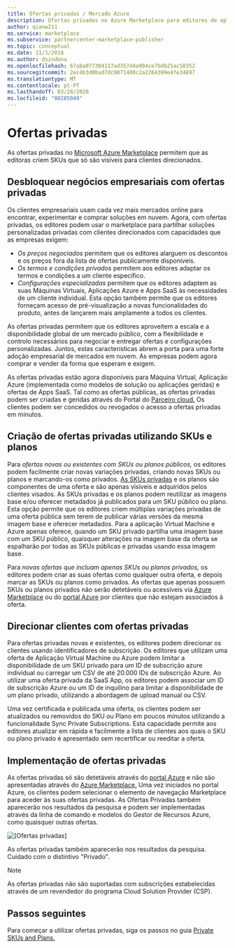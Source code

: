 ```yaml
---
title: Ofertas privadas / Mercado Azure
description: Ofertas privadas no Azure Marketplace para editores de aplicações e serviços.
author: qianw211
ms.service: marketplace
ms.subservice: partnercenter-marketplace-publisher
ms.topic: conceptual
ms.date: 11/1/2018
ms.author: dsindona
ms.openlocfilehash: 67aba077304117ad357d4e004ce7bdb25ac58352
ms.sourcegitcommit: 2ec4b3d0bad7dc0071400c2a2264399e4fe34897
ms.translationtype: MT
ms.contentlocale: pt-PT
ms.lasthandoff: 03/28/2020
ms.locfileid: "80285049"
---
```

# <a name="private-offers"></a>Ofertas privadas

As ofertas privadas no [Microsoft Azure Marketplace](https://azuremarketplace.microsoft.com/) permitem que as editoras criem SKUs que só são visíveis para clientes direcionados.

## <a name="unlock-enterprise-deals-with-private-offers"></a>Desbloquear negócios empresariais com ofertas privadas

Os clientes empresariais usam cada vez mais mercados online para encontrar, experimentar e comprar soluções em nuvem. Agora, com ofertas privadas, os editores podem usar o marketplace para partilhar soluções personalizadas privadas com clientes direcionados com capacidades que as empresas exigem:

- *Os preços negociados* permitem que os editores alarguem os descontos e os preços fora da lista de ofertas publicamente disponíveis.
- *Os termos e condições privados* permitem aos editores adaptar os termos e condições a um cliente específico.
- *Configurações especializadas* permitem que os editores adaptem as suas Máquinas Virtuais, Aplicações Azure e Apps SaaS às necessidades de um cliente individual. Esta opção também permite que os editores forneçam acesso de pré-visualização a novas funcionalidades do produto, antes de lançarem mais amplamente a todos os clientes.

As ofertas privadas permitem que os editores aproveitem a escala e a disponibilidade global de um mercado público, com a flexibilidade e controlo necessários para negociar e entregar ofertas e configurações personalizadas. Juntos, estas características abrem a porta para uma forte adoção empresarial de mercados em nuvem.  As empresas podem agora comprar e vender da forma que esperam e exigem.

As ofertas privadas estão agora disponíveis para Máquina Virtual, Aplicação Azure (implementada como modelos de solução ou aplicações geridas) e ofertas de Apps SaaS. Tal como as ofertas públicas, as ofertas privadas podem ser criadas e geridas através do Portal do [Parceiro cloud.](./cloud-partner-portal-orig/cloud-partner-portal-azure-private-skus.md)  Os clientes podem ser concedidos ou revogados o acesso a ofertas privadas em minutos.

## <a name="creating-private-offers-using-skus-and-plans"></a>Criação de ofertas privadas utilizando SKUs e planos

Para *ofertas novas ou existentes com SKUs ou planos públicos,* os editores podem facilmente criar novas variações privadas, criando novas SKUs ou planos e marcando-os como privados.  [As SKUs privadas](./cloud-partner-portal-orig/cloud-partner-portal-azure-private-skus.md) e os planos são componentes de uma oferta e são apenas visíveis e adquiridos pelos clientes visados. As SKUs privadas e os planos podem reutilizar as imagens base e/ou oferecer metadados já publicados para um SKU público ou plano. Esta opção permite que os editores criem múltiplas variações privadas de uma oferta pública sem terem de publicar várias versões da mesma imagem base e oferecer metadados. Para a aplicação Virtual Machine e Azure apenas oferece, quando um SKU privado partilha uma imagem base com um SKU público, quaisquer alterações na imagem base da oferta se espalharão por todas as SKUs públicas e privadas usando essa imagem base.

Para *novas ofertas que incluam apenas SKUs ou planos privados,* os editores podem criar as suas ofertas como qualquer outra oferta, e depois marcar as SKUs ou planos como privados. As ofertas que apenas possuem SKUs ou planos privados não serão detetáveis ou acessíveis via [Azure Marketplace](https://azuremarketplace.microsoft.com) ou do [portal Azure](https://azure.microsoft.com/features/azure-portal/) por clientes que não estejam associados à oferta.

## <a name="targeting-customers-with-private-offers"></a>Direcionar clientes com ofertas privadas
Para ofertas privadas novas e existentes, os editores podem direcionar os clientes usando identificadores de subscrição. Os editores que utilizam uma oferta de Aplicação Virtual Machine ou Azure podem limitar a disponibilidade de um SKU privado para um ID de subscrição azure individual ou carregar um CSV de até 20.000 IDs de subscrição Azure. Ao utilizar uma oferta privada da SaaS App, os editores podem associar um ID de subscrição Azure ou um ID de inquilino para limitar a disponibilidade de um plano privado, utilizando a abordagem de upload manual ou CSV.

Uma vez certificada e publicada uma oferta, os clientes podem ser atualizados ou removidos do SKU ou Plano em poucos minutos utilizando a funcionalidade Sync Private Subscriptions. Esta capacidade permite aos editores atualizar em rápida e facilmente a lista de clientes aos quais o SKU ou plano privado é apresentado sem recertificar ou reeditar a oferta.

## <a name="deploying-private-offers"></a>Implementação de ofertas privadas

As ofertas privadas só são detetáveis através do [portal Azure](https://azure.microsoft.com/features/azure-portal/) e não são apresentadas através do [Azure Marketplace.](https://azuremarketplace.microsoft.com) Uma vez iniciados no portal Azure, os clientes podem selecionar o elemento de navegação Marketplace para aceder às suas ofertas privadas. As Ofertas Privadas também aparecerão nos resultados da pesquisa e podem ser implementadas através da linha de comando e modelos do Gestor de Recursos Azure, como quaisquer outras ofertas.

![[Ofertas privadas]](./media/marketplace-publishers-guide/private-offer.png)

As ofertas privadas também aparecerão nos resultados da pesquisa. Cuidado com o distintivo "Privado".

>[!Note]
>As ofertas privadas não são suportadas com subscrições estabelecidas através de um revendedor do programa Cloud Solution Provider (CSP).

## <a name="next-steps"></a>Passos seguintes

Para começar a utilizar ofertas privadas, siga os passos no guia [Private SKUs and Plans.](./cloud-partner-portal-orig/cloud-partner-portal-azure-private-skus.md)
